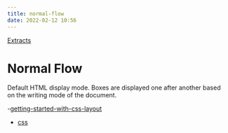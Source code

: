 ```yaml
---
title: normal-flow
date: 2022-02-12 10:56
---
```


[Extracts](Extracts)

# Normal Flow

Default HTML display mode. Boxes are displayed one after another based on the writing mode of the document.

-[getting-started-with-css-layout](getting-started-with-css-layout)
- [css](css)
